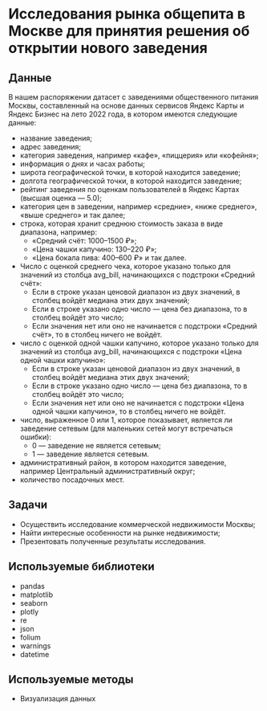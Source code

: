 # Исследования рынка общепита в Москве для принятия решения об открытии нового заведения
## Данные
В нашем распоряжении датасет с заведениями общественного питания Москвы, составленный на основе данных сервисов Яндекс Карты и Яндекс Бизнес на лето 2022 года, в котором имеются следующие данные:
- название заведения;
- адрес заведения;
- категория заведения, например «кафе», «пиццерия» или «кофейня»;
- информация о днях и часах работы;
- широта географической точки, в которой находится заведение;
- долгота географической точки, в которой находится заведение;
- рейтинг заведения по оценкам пользователей в Яндекс Картах (высшая оценка — 5.0);
- категория цен в заведении, например «средние», «ниже среднего», «выше среднего» и так далее;
- строка, которая хранит среднюю стоимость заказа в виде диапазона, например:
  - «Средний счёт: 1000–1500 ₽»;
  - «Цена чашки капучино: 130–220 ₽»;
  - «Цена бокала пива: 400–600 ₽» и так далее.
- Число с оценкой среднего чека, которое указано только для значений из столбца avg_bill, начинающихся с подстроки «Средний счёт»:
  - Если в строке указан ценовой диапазон из двух значений, в столбец войдёт медиана этих двух значений;
  - Если в строке указано одно число — цена без диапазона, то в столбец войдёт это число;
  - Если значения нет или оно не начинается с подстроки «Средний счёт», то в столбец ничего не войдёт.
- число с оценкой одной чашки капучино, которое указано только для значений из столбца avg_bill, начинающихся с подстроки «Цена одной чашки капучино»:
  - Если в строке указан ценовой диапазон из двух значений, в столбец войдёт медиана этих двух значений;
  - Если в строке указано одно число — цена без диапазона, то в столбец войдёт это число;
  - Если значения нет или оно не начинается с подстроки «Цена одной чашки капучино», то в столбец ничего не войдёт.
- число, выраженное 0 или 1, которое показывает, является ли заведение сетевым (для маленьких сетей могут встречаться ошибки):
  - 0 — заведение не является сетевым;
  - 1 — заведение является сетевым.
- административный район, в котором находится заведение, например Центральный административный округ;
- количество посадочных мест.
## Задачи
- Осуществить исследование коммерческой недвижимости Москвы;
- Найти интересные особенности на рынке недвижимости;
- Презентовать полученные результаты исследования.
## Используемые библиотеки
- pandas
- matplotlib
- seaborn
- plotly
- re
- json
- folium
- warnings
- datetime
## Используемые методы
- Визуализация данных
